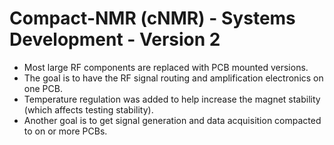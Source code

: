 # Compact-NMR (cNMR) - Systems Development - Version 2

* Most large RF components are replaced with PCB mounted versions.
* The goal is to have the RF signal routing and amplification electronics on one PCB.
* Temperature regulation was added to help increase the magnet stability (which affects testing stability).
* Another goal is to get signal generation and data acquisition compacted to on or more PCBs. 
 


















